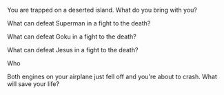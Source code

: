 You are trapped on a deserted island. What do you bring with you?

What can defeat Superman in a fight to the death?

What can defeat Goku in a fight to the death?

What can defeat Jesus in a fight to the death?

Who 

Both engines on your airplane just fell off and you're about to crash. What will save your life?